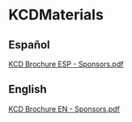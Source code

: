 # KCDMaterials

## Español
[KCD Brochure ESP - Sponsors.pdf](https://github.com/fhcn-io/KCDMaterials/files/11202411/KCD.Brochure.ESP.-.Sponsors.pdf)


## English
[KCD Brochure EN - Sponsors.pdf](https://github.com/fhcn-io/KCDMaterials/files/11202413/KCD.Brochure.EN.-.Sponsors.pdf)
